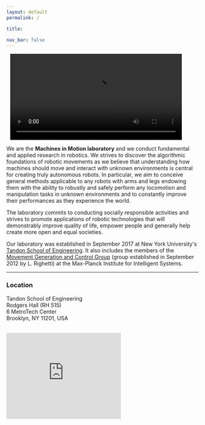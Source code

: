 ```yaml
---
layout: default
permalink: /

title:

nav_bar: false
---
```


<!-- <img src="{{ 'mim_logo_black.png' | prepend: '/assets/img/' | prepend: site.baseurl }}" class="img-fluid float-md-start mx-auto d-block" alt="machines in motion logo" style="width:350px; height:auto; padding-left:0px; padding-right:50px;"> -->
<video autoplay playsinline width="450px" class="float-md-start mx-auto d-block" style="padding-left:10px; padding-right:50px;">
<source src="{{ 'output.mp4' | prepend: '/assets/video/' | prepend: site.baseurl }}"></video>

<div class="container">
<p>We are the <b>Machines in Motion laboratory</b> and we conduct fundamental and applied research in robotics.
We strives to discover the algorithmic foundations of robotic movements as we believe
that understanding how machines should move and interact with unknown environments is central for creating truly autonomous robots.
In particular, we aim to conceive general methods applicable to any robots with arms and legs endowing them with the ability
to robustly and safely perform any locomotion and manipulation tasks in unknown environments and to constantly improve their performances as they experience the world.
</p>
<p>
The laboratory commits to conducting socially responsible activities and strives to promote applications of robotic technologies that will demonstrably improve quality of life, empower people and generally help create more open and equal societies.
</p>

<p>
Our laboratory was established in September 2017 at New York University's 
<a href="engineering.nyu.edu/">Tandon School of Engineering</a>.
 It also includes the members of the <a href="https://mg.is.mpg.de/">Movement Generation and Control Group</a> (group established in September 2012 by L. Righetti) at the Max-Planck Institute for Intelligent Systems.
</p>
</div>





<div class="contacts">
      <a href="mailto:{{ site.email | encode_email }}">
        <i class="bi bi-envelope-fill"></i>
      </a>
      <a href="https://scholar.google.com/citations?user=LuA1j4oAAAAJ&hl=en&oi=ao">
        <i class="ai ai-google-scholar"></i>
      </a>
      <a href="https://github.com/machines-in-motion">
        <i class="bi bi-github"></i>
      </a>
      <a href="https://www.youtube.com/@machinesinmotionlabmovemen6833">
        <i class="bi bi-youtube"></i>
      </a>
      <a href="https://twitter.com/machines_motion">
        <i class="bi bi-twitter"></i>
      </a>
</div>

---

  <div class="row align-items-start">
    <div class="col-md-4 col-sm-12" style="padding-bottom: 30px">
      <h3>Location</h3> 
      Tandon School of Engineering  <br>
      Rodgers Hall (RH 515)  <br>
      6 MetroTech Center  <br>
      Brooklyn, NY 11201, USA    
    </div>
    <div class="col align-self-end">
      <iframe src="https://www.google.com/maps/embed?pb=!1m18!1m12!1m3!1d23574.021381281626!2d-73.98967183690199!3d40.71027120624558!2m3!1f0!2f0!3f0!3m2!1i1024!2i768!4f13.1!3m3!1m2!1s0x89c25a4a4d8396f3%3A0xda9b313d596491f7!2sNew%20York%20University%20Tandon%20School%20of%20Engineering!5e0!3m2!1sfr!2sus!4v1679248485748!5m2!1sfr!2sus" width="300" height="225" style="border:0;" allowfullscreen="" loading="lazy" referrerpolicy="no-referrer-when-downgrade"></iframe>
    </div>
  </div>

